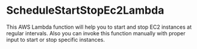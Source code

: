 # ScheduleStartStopEc2Lambda
This AWS Lambda function will help you to start and stop EC2 instances at regular intervals. Also you can invoke this function manually with proper input to start or stop specific instances. 
